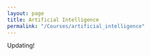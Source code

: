 ```yaml
---
layout: page
title: Artificial Intelligence
permalink: "/Courses/artificial_intelligence"
---
```

Updating!